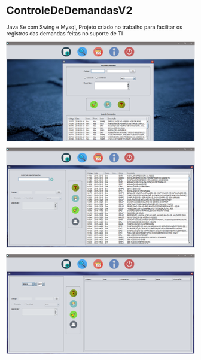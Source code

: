 # ControleDeDemandasV2
Java Se com Swing e Mysql, Projeto criado no trabalho para facilitar os registros das demandas feitas no suporte de TI

![alt text](https://github.com/mizaelmfs/ControleDeDemandasV2/blob/master/src/folder/Controle%20de%20demandas1.png)

![alt text](https://github.com/mizaelmfs/ControleDeDemandasV2/blob/master/src/folder/Controle%20de%20demandas2.png)

![alt text](https://github.com/mizaelmfs/ControleDeDemandasV2/blob/master/src/folder/Controle%20de%20demandas3.png)
